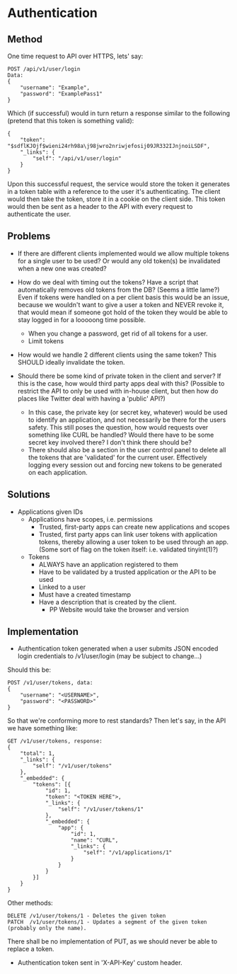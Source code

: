
# Authentication

## Method

One time request to API over HTTPS, lets' say:

    POST /api/v1/user/login
    Data:
    {
        "username": "Example",
        "password": "ExamplePass1"
    }

Which (if successful) would in turn return a response similar to the following (pretend that this token is something valid):

    {
        "token": "$sdflKJOjf$wieni24rh98a\j98jwro2nriwjefosij09JR332IJnjnoiLSDF",
        "_links": {
            "self": "/api/v1/user/login"
        }
    }

Upon this successful request, the service would store the token it generates in a token table with a reference to the user it's authenticating. The client would then take the token, store it in a cookie on the client side. This token would then be sent as a header to the API with every request to authenticate the user.

## Problems

* If there are different clients implemented would we allow multiple tokens for a single user to be used? Or would any old token(s) be invalidated when a new one was created?

* How do we deal with timing out the tokens? Have a script that automatically removes old tokens from the DB? (Seems a little lame?) Even if tokens were handled on a per client basis this would be an issue, because we wouldn't want to give a user a token and NEVER revoke it, that would mean if someone got hold of the token they would be able to stay logged in for a looooong time possible.
    - When you change a password, get rid of all tokens for a user.
    - Limit tokens

* How would we handle 2 different clients using the same token? This SHOULD ideally invalidate the token.

* Should there be some kind of private token in the client and server? If this is the case, how would third party apps deal with this? (Possible to restrict the API to only be used with in-house client, but then how do places like Twitter deal with having a 'public' API?)
    - In this case, the private key (or secret key, whatever) would be used to identify an application, and not necessarily be there for the users safety. This still poses the question, how would requests over something like CURL be handled? Would there have to be some secret key involved there? I don't think there should be?
    - There should also be a section in the user control panel to delete all the tokens that are 'validated' for the current user. Effectively logging every session out and forcing new tokens to be generated on each application.

## Solutions

* Applications given IDs
    - Applications have scopes, i.e. permissions
        + Trusted, first-party apps can create new applications and scopes
        + Trusted, first party apps can link user tokens with application tokens, thereby allowing a user token to be used through an app. (Some sort of flag on the token itself: i.e. validated tinyint(1)?)
    - Tokens 
        + ALWAYS have an application registered to them
        + Have to be validated by a trusted application or the API to be used
        + Linked to a user
        + Must have a created timestamp
        + Have a description that is created by the client.
            * PP Website would take the browser and version

## Implementation

* Authentication token generated when a user submits JSON encoded login credentials to /v1/user/login (may be subject to change...) 

Should this be:

    POST /v1/user/tokens, data:
    {
        "username": "<USERNAME>",
        "password": "<PASSWORD>"
    }

So that we're conforming more to rest standards? Then let's say, in the API we have something like:

    GET /v1/user/tokens, response:
    {
        "total": 1,
        "_links": {
            "self": "/v1/user/tokens"
        },
        "_embedded": {
            "tokens": [{
                "id": 1,
                "token": "<TOKEN HERE">,
                "_links": {
                    "self": "/v1/user/tokens/1"
                },
                "_embedded": {
                    "app": {
                        "id": 1,
                        "name": "CURL",
                        "_links": {
                            "self": "/v1/applications/1"
                        }
                    }
                }
            }]
        }
    }

Other methods:

    DELETE /v1/user/tokens/1 - Deletes the given token
    PATCH  /v1/user/tokens/1 - Updates a segment of the given token (probably only the name).

There shall be no implementation of PUT, as we should never be able to replace a token. 

* Authentication token sent in 'X-API-Key' custom header.